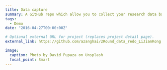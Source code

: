 ```yaml
---
title: Data capture
summary: A GitHub repo which allow you to collect your research data based on TikTok & Weibo.
tags:
  - Demo
date: "2016-04-27T00:00:00Z"

# Optional external URL for project (replaces project detail page).
external_link: https://github.com/azanghai/2Round_data_redo_LiJianRong

image:
  caption: Photo by David Pupaza on Unsplash
  focal_point: Smart
---
```

